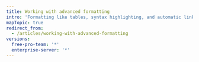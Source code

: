 ```yaml
---
title: Working with advanced formatting
intro: 'Formatting like tables, syntax highlighting, and automatic linking allows you to arrange complex information clearly in your pull requests, issues, and comments.'
mapTopic: true
redirect_from:
  - /articles/working-with-advanced-formatting
versions:
  free-pro-team: '*'
  enterprise-server: '*'
---
```


